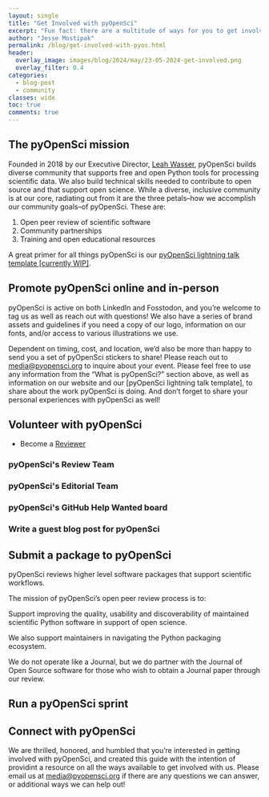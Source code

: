 ```yaml
---
layout: single
title: "Get Involved with pyOpenSci"
excerpt: "Fun fact: there are a multitude of ways for you to get involved with pyOpenSci! From social media to in-person events to joining our editoral team, this guide walks you through every opportunity available."
author: "Jesse Mostipak"
permalink: /blog/get-involved-with-pyos.html
header:
  overlay_image: images/blog/2024/may/23-05-2024-get-involved.png
  overlay_filter: 0.4
categories:
  - blog-post
  - community
classes: wide
toc: true
comments: true
---
```

## <i class="fa-regular fa-heart"></i> The pyOpenSci mission
Founded in 2018 by our Executive Director, [Leah Wasser](https://github.com/lwasser), pyOpenSci builds diverse community that supports free and open Python tools for processing scientific data. We also build technical skills needed to contribute to open source and that support open science. While a diverse, inclusive community is at our core, radiating out from it are the three petals–how we accomplish our community goals–of pyOpenSci. These are:

1. Open peer review of scientific software
2. Community partnerships
3. Training and open educational resources

A great primer for all things pyOpenSci is our [pyOpenSci lightning talk template [currently WIP]](https://docs.google.com/presentation/d/1205l8y75SI9spdklKnxDZzwwjArHvpeIpwFGZOvVLjc/edit?usp=sharing).


## <i class="fa-solid fa-bullhorn"></i> Promote pyOpenSci online and in-person
pyOpenSci is active on both LinkedIn and Fosstodon, and you’re welcome to tag us as well as reach out with questions! We also have a series of brand assets and guidelines if you need a copy of our logo, information on our fonts, and/or access to various illustrations we use.

Dependent on timing, cost, and location, we’d also be more than happy to send you a set of pyOpenSci stickers to share! Please reach out to media@pyopensci.org to inquire about your event.
Please feel free to use any information from the “What is pyOpenSci?” section above, as well as information on our website and our [pyOpenSci lightning talk template], to share about the work pyOpenSci is doing. And don’t forget to share your personal experiences with pyOpenSci as well!

## <i class="fa-solid fa-handshake-angle"></i> Volunteer with pyOpenSci

* Become a [Reviewer](https://docs.google.com/forms/d/e/1FAIpQLSeVf-L_1-jYeO84OvEE8UemEoCmIiD5ddP_aO8S90vb7srADQ/viewform)

### pyOpenSci's Review Team
### pyOpenSci's Editorial Team
### pyOpenSci's GitHub Help Wanted board
### Write a guest blog post for pyOpenSci

## <i class="fa-solid fa-circle-chevron-down"></i> Submit a package to pyOpenSci
pyOpenSci reviews higher level software packages that support scientific workflows.

The mission of pyOpenSci’s open peer review process is to:

Support improving the quality, usability and discoverability of maintained scientific Python software in support of open science.

We also support maintainers in navigating the Python packaging ecosystem.

We do not operate like a Journal, but we do partner with the Journal of Open Source software for those who wish to obtain a Journal paper through our review.

## <i class="fa-solid fa-person-running"></i> Run a pyOpenSci sprint

## <i class="fa-solid fa-link"></i> Connect with pyOpenSci
​​We are thrilled, honored, and humbled that you’re interested in getting involved with pyOpenSci, and created this guide with the intention of providint a resource on all the ways available to get involved with us. Please email us at media@pyopensci.org if there are any questions we can answer, or additional ways we can help out!
